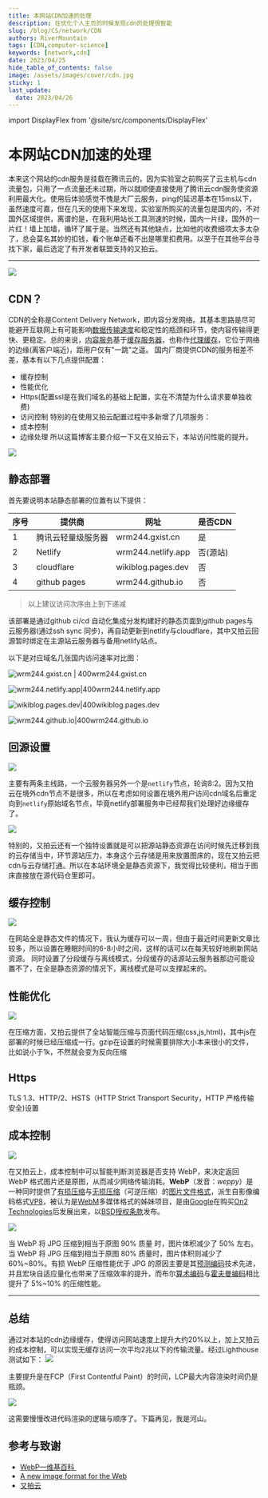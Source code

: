 ```yaml
---
title: 本网站CDN加速的处理
description: 在优化个人主页的时候发现cdn的处理很智能
slug: /blog/CS/network/CDN
authors: RiverMountain
tags: [CDN,computer-science]
keywords: [network,cdn]
date: 2023/04/25
hide_table_of_contents: false
image: /assets/images/cover/cdn.jpg
sticky: 1
last_update:
  date: 2023/04/26
---
```


import DisplayFlex from '@site/src/components/DisplayFlex'

# 本网站CDN加速的处理

本来这个网站的cdn服务是挂载在腾讯云的，因为实验室之前购买了云主机与cdn流量包，只用了一点流量还未过期，所以就顺便直接使用了腾讯云cdn服务使资源利用最大化。使用后体验感觉不愧是大厂云服务，ping的延迟基本在15ms以下，虽然速度可嘉，但在几天的使用下来发现，实验室所购买的流量包是国内的，不对国外区域提供，离谱的是，在我利用站长工具测速的时候，国内一片绿，国外的一片红！墙上加墙，循环了属于是。当然还有其他缺点，比如他的收费细项太多太杂了，总会莫名其妙的扣钱，看个账单还看不出是哪里扣费用。以至于在其他平台寻找下家，最后选定了有开发者联盟支持的又拍云。

<!-- truncate -->

--- 
![](assets/本网站CDN加速的处理/image-20230425003649.png)
## CDN？

CDN的全称是Content Delivery Network，即内容分发网络。其基本思路是尽可能避开互联网上有可能影响[数据传输速度](https://baike.baidu.com/item/%E6%95%B0%E6%8D%AE%E4%BC%A0%E8%BE%93%E9%80%9F%E5%BA%A6/488203?fromModule=lemma_inlink)和稳定性的瓶颈和环节，使内容传输得更快、更稳定。总的来说，[内容服务](https://baike.baidu.com/item/%E5%86%85%E5%AE%B9%E6%9C%8D%E5%8A%A1/53323077?fromModule=lemma_inlink)基于[缓存服务器](https://baike.baidu.com/item/%E7%BC%93%E5%AD%98%E6%9C%8D%E5%8A%A1%E5%99%A8/4548255?fromModule=lemma_inlink)，也称作[代理缓存](https://baike.baidu.com/item/%E4%BB%A3%E7%90%86%E7%BC%93%E5%AD%98/10329556?fromModule=lemma_inlink)，它位于网络的边缘(离客户端近)，距用户仅有"一跳"之遥。
国内厂商提供CDN的服务相差不差，基本有以下几点提供配置：
- 缓存控制
- 性能优化
- Https(配置ssl是在我们域名的基础上配置，实在不清楚为什么请求要单独收费)
- 访问控制
特别的在使用又拍云配置过程中多新增了几项服务：
- 成本控制
- 边缘处理
所以这篇博客主要介绍一下又在又拍云下，本站访问性能的提升。

![](assets/本网站CDN加速的处理/image-20230425193953.png)

## 静态部署

首先要说明本站静态部署的位置有以下提供：

| 序号 | 提供商             | 网址               | 是否CDN  |
| ---- | ------------------ | ------------------ | -------- |
| 1    | 腾讯云轻量级服务器 | wrm244.gxist.cn    | 是       |
| 2    | Netlify            | wrm244.netlify.app | 否(源站) |
| 3    | cloudflare         | wikiblog.pages.dev | 否       |
| 4    | github pages       | wrm244.github.io   | 否         |

> 以上建议访问次序由上到下递减

该部署是通过github ci/cd 自动化集成分发构建好的静态页面到github pages与云服务器(通过ssh sync 同步)，再自动更新到netlify与cloudflare，其中又拍云回源暂时绑定在主源站云服务器与备用netlify站点。

以下是对应域名几张国内访问速率对比图：

<DisplayFlex>

![wrm244.gxist.cn | 400](assets/本网站CDN加速的处理/image-20230425195622.png)wrm244.gxist.cn

![wrm244.netlify.app|400](assets/本网站CDN加速的处理/image-20230425195736.png)wrm244.netlify.app 
</DisplayFlex>

<DisplayFlex>

![wikiblog.pages.dev|400](assets/本网站CDN加速的处理/image-20230425195821.png)wikiblog.pages.dev

![wrm244.github.io|400](assets/本网站CDN加速的处理/image-20230425195926.png)wrm244.github.io

</DisplayFlex>

## 回源设置

![](assets/本网站CDN加速的处理/image-20230426130726.png)

主要有两条主线路，一个云服务器另外一个是``netlify``节点，轮询8:2。因为又拍云在境外cdn节点不是很多，所以在考虑如何设置在境外用户访问cdn域名后重定向到``netlify``原始域名节点，毕竟netlify部署服务中已经帮我们处理好边缘缓存了。

![](assets/本网站CDN加速的处理/image-20230426131311.png)

特别的，又拍云还有一个独特设置就是可以把源站静态资源在访问时候先迁移到我的云存储当中，环节源站压力，本身这个云存储是用来放置图床的，现在又拍云把cdn与云存储打通。所以在本站环境全是静态资源下，我觉得比较便利，相当于图床直接放在源代码仓里即可。

## 缓存控制

![](assets/本网站CDN加速的处理/image-20230426131731.png)

在网站全是静态文件的情况下，我认为缓存可以一周，但由于最近时间更新文章比较多，所以设置在睡眠时间的6-8小时之间，这样的话可以在每天较好地刷新网站资源。
同时设置了分段缓存与离线模式，分段缓存的话源站云服务器那边可能设置不了，在全是静态资源的情况下，离线模式是可以支撑起来的。

## 性能优化

![](assets/本网站CDN加速的处理/image-20230426132222.png)

在压缩方面，又拍云提供了全站智能压缩与页面代码压缩(css,js,html)，其中js在部署的时候已经压缩成一行。gzip在设置的时候需要排除大小本来很小的文件，比如说小于1k，不然就会变为反向压缩

## Https

TLS 1.3、HTTP/2、HSTS（HTTP Strict Transport Security，HTTP 严格传输安全)设置

## 成本控制

![](assets/本网站CDN加速的处理/image-20230426133349.png)

在又拍云上，成本控制中可以智能判断浏览器是否支持 WebP，来决定返回 WebP 格式图片还是原图，从而减少网络传输消耗。**WebP**（发音：_weppy_）是一种同时提供了[有损压缩](https://baike.baidu.com/item/%E6%9C%89%E6%8D%9F%E5%8E%8B%E7%BC%A9/2311513?fromModule=lemma_inlink)与[无损压缩](https://baike.baidu.com/item/%E6%97%A0%E6%8D%9F%E5%8E%8B%E7%BC%A9/2817566?fromModule=lemma_inlink)（可逆压缩）的[图片文件格式](https://baike.baidu.com/item/%E5%9B%BE%E7%89%87%E6%96%87%E4%BB%B6%E6%A0%BC%E5%BC%8F/1989798?fromModule=lemma_inlink)，派生自影像编码格式[VP8](https://baike.baidu.com/item/VP8/8983934?fromModule=lemma_inlink)，被认为是[WebM](https://baike.baidu.com/item/WebM/2455966?fromModule=lemma_inlink)多媒体格式的姊妹项目，是由[Google](https://baike.baidu.com/item/Google/86964?fromModule=lemma_inlink)在购买[On2 Technologies](https://baike.baidu.com/item/On2%20Technologies/3745812?fromModule=lemma_inlink)后发展出来，以[BSD](https://baike.baidu.com/item/BSD/3794498?fromModule=lemma_inlink)[授权条款](https://baike.baidu.com/item/%E6%8E%88%E6%9D%83%E6%9D%A1%E6%AC%BE/2797008?fromModule=lemma_inlink)发布。

![](assets/本网站CDN加速的处理/image-20230426133619.png)

当 WebP 将 JPG 压缩到相当于原图 90% 质量 时，图片体积减少了 50% 左右。当 WebP 将 JPG 压缩到相当于原图 80% 质量时，图片体积则减少了 60%~80%。有损 WebP 压缩性能优于 JPG 的原因主要是其[预测编码](https://www.zhihu.com/search?q=%E9%A2%84%E6%B5%8B%E7%BC%96%E7%A0%81&search_source=Entity&hybrid_search_source=Entity&hybrid_search_extra=%7B%22sourceType%22%3A%22answer%22%2C%22sourceId%22%3A260228870%7D)技术先进，并且宏块自适应量化也带来了压缩效率的提升，而布尔[算术编码](https://www.zhihu.com/search?q=%E7%AE%97%E6%9C%AF%E7%BC%96%E7%A0%81&search_source=Entity&hybrid_search_source=Entity&hybrid_search_extra=%7B%22sourceType%22%3A%22answer%22%2C%22sourceId%22%3A260228870%7D)与[霍夫曼编码](https://www.zhihu.com/search?q=%E9%9C%8D%E5%A4%AB%E6%9B%BC%E7%BC%96%E7%A0%81&search_source=Entity&hybrid_search_source=Entity&hybrid_search_extra=%7B%22sourceType%22%3A%22answer%22%2C%22sourceId%22%3A260228870%7D)相比提升了 5%~10% 的压缩性能。


---

## 总结

通过对本站的cdn边缘缓存，使得访问网站速度上提升大约20%以上，加上又拍云的成本控制，可以实现无缓存访问一次平均2兆以下的传输流量。经过Lighthouse测试如下：
![](assets/本网站CDN加速的处理/image-20230426134404.png)

主要提升是在FCP（First Contentful Paint）的时间，LCP最大内容渲染时间仍是瓶颈。

![](assets/本网站CDN加速的处理/image-20230426134659.png)

这需要慢慢改进代码渲染的逻辑与顺序了。下篇再见，我是河山。


## 参考与致谢

- [WebP—维基百科 ](https://zh.wikipedia.org/wiki/WebP)
- [A new image format for the Web](https://developers.google.com/speed/webp/)
- [又拍云](https://www.upyun.com/)